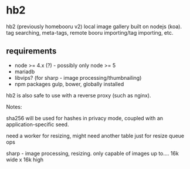 # hb2

hb2 (previously homebooru v2) local image gallery built on nodejs (koa). tag searching, meta-tags, remote booru importing/tag importing, etc.

## requirements

* node >= 4.x (?) - possibly only node >= 5
* mariadb
* libvips? (for sharp - image processing/thumbnailing)
* npm packages gulp, bower, globally installed


hb2 is also safe to use with a reverse proxy (such as nginx).

Notes:

sha256 will be used for hashes in privacy mode, coupled with an application-specific seed.

need a worker for resizing, might need another table just for resize queue ops

sharp - image processing, resizing.  only capable of images up to.... 16k wide x 16k high